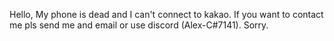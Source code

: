 Hello,
My phone is dead and I can't connect to kakao. If you want to contact me pls send me and email or use discord (Alex-C#7141).
Sorry.
